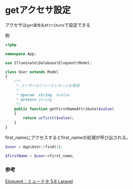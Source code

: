 # getアクセサ設定

アクセサは`get属性名Attribute`で設定できる


例
```php
<?php

namespace App;

use Illuminate\Database\Eloquent\Model;

class User extends Model
{
    /**
     * ユーザーのファーストネームを取得
     *
     * @param  string  $value
     * @return string
     */
    public function getFirstNameAttribute($value)
    {
        return ucfirst($value);
    }
}
```

first_nameにアクセスするとfirst_nameの処理が呼び出される。

```php
$user = App\User::find(1);

$firstName = $user->first_name;
```

### 参考

[Eloquent：ミューテタ 5\.6 Laravel](https://readouble.com/laravel/5.6/ja/eloquent-mutators.html)